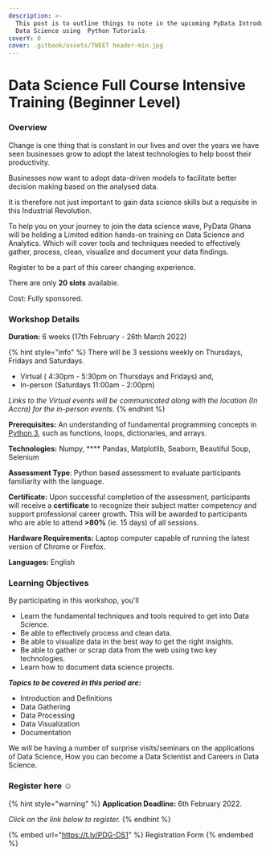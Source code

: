 ```yaml
---
description: >-
  This post is to outline things to note in the upcoming PyData Introduction to
  Data Science using  Python Tutorials
coverY: 0
cover: .gitbook/assets/TWEET header-min.jpg
---
```


# Data Science Full Course Intensive Training (Beginner Level)

### **Overview**

Change is one thing that is constant in our lives and over the years we have seen businesses grow to adopt the latest technologies to help boost their productivity.

Businesses now want to adopt data-driven models to facilitate better decision making based on the analysed data.&#x20;

It is therefore not just important to gain data science skills but a requisite in this Industrial Revolution.

To help you on your journey to join the data science wave, PyData Ghana will be holding a Limited edition hands-on training on Data Science and Analytics. Which will cover tools and techniques needed to effectively gather, process, clean, visualize and document your data findings.&#x20;

Register to be a part of this career changing experience.

There are only **20 slots** available.

Cost: Fully sponsored.&#x20;

### Workshop Details

**Duration:** 6 weeks (17th February - 26th March 2022)

{% hint style="info" %}
There will be 3 sessions weekly on Thursdays, Fridays and Saturdays.

* Virtual ( 4:30pm - 5:30pm on Thursdays and Fridays) and,
* In-person (Saturdays 11:00am - 2:00pm)



_Links to the Virtual events will be communicated along with the location (In Accra) for the in-person events._
{% endhint %}

**Prerequisites:** An understanding of fundamental programming concepts in [Python 3](https://wiki.python.org/moin/BeginnersGuide), such as functions, loops, dictionaries, and arrays.

**Technologies:** Numpy, **** Pandas, Matplotlib, Seaborn, Beautiful Soup, Selenium

**Assessment Type**: Python based assessment to evaluate participants familiarity with the language.

**Certificate:** Upon successful completion of the assessment, participants will receive a **certificate** to recognize their subject matter competency and support professional career growth. This will be awarded to participants who are able to attend **>80%** (ie. 15 days) of all sessions.

**Hardware Requirements:** Laptop computer capable of running the latest version of Chrome or Firefox.

**Languages:** English

### Learning Objectives

By participating in this workshop, you'll

* Learn the fundamental techniques and tools required to get into Data Science.
* Be able to effectively process and clean data.
* Be able to visualize data in the best way to get the right insights.
* Be able to gather or scrap data from the web using two key technologies.
* Learn how to document data science projects.

_**Topics to be covered in this period are:**_

* Introduction and Definitions
* Data Gathering
* Data Processing
* Data Visualization
* Documentation

We will be having a number of surprise visits/seminars on the applications of Data Science, How you can become a Data Scientist and Careers in Data Science.

### Register here :relaxed:

{% hint style="warning" %}
**Application Deadline:** 6th February 2022.

_Click on the link below to register._
{% endhint %}

{% embed url="https://t.ly/PDG-DS1" %}
Registration Form
{% endembed %}
